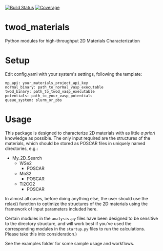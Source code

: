 [![Build Status](https://travis-ci.org/ashtonmv/twod_materials.svg?branch=master)](https://travis-ci.org/ashtonmv/twod_materials)
[![Coverage](https://codecov.io/gh/ashtonmv/twod_materials/coverage.svg?branch=master)](https://travis-ci.org/ashtonmv/twod_materials)

# twod_materials
Python modules for high-throughput 2D Materials Characterization

# Setup
Edit config.yaml with your system's settings, following the template:

```
mp_api: your_materials_project_api_key
normal_binary: path_to_normal_vasp_executable
twod_binary: path_to_twod_vasp_executable
potentials: path_to_your_vasp_potentials
queue_system: slurm_or_pbs
```

# Usage

This package is designed to characterize 2D materials with as little
*a priori* knowledge as possible. The only input required are the
structures of the materials, which should be stored as POSCAR files in
uniquely named directories, e.g.:

+ My_2D_Search
    + WSe2
        + POSCAR
    + MoS2
        + POSCAR
    + Ti2CO2
        + POSCAR

In almost all cases, before doing anything else, the user should use the
relax() function to optimize the structures of the 2D materials using
the framework of input parameters included here.

Certain modules in the `analysis.py` files have been designed to be
sensitive to the directory structure, and will work best if you've
used the corresponding modules in the `startup.py` files to run the
calculations. Please take this into consideration.)

See the examples folder for some sample usage and workflows.
